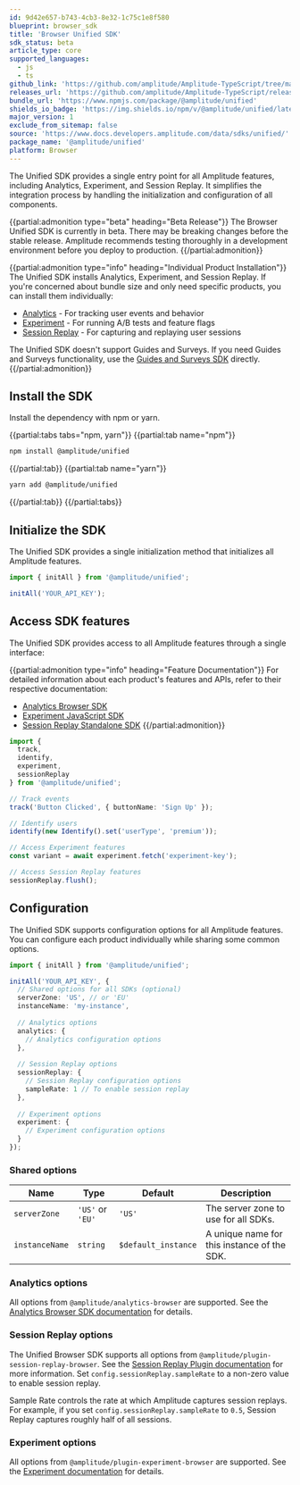 ```yaml
---
id: 9d42e657-b743-4cb3-8e32-1c75c1e8f580
blueprint: browser_sdk
title: 'Browser Unified SDK'
sdk_status: beta
article_type: core
supported_languages:
  - js
  - ts
github_link: 'https://github.com/amplitude/Amplitude-TypeScript/tree/main/packages/unified'
releases_url: 'https://github.com/amplitude/Amplitude-TypeScript/releases?q=unified&expanded=true'
bundle_url: 'https://www.npmjs.com/package/@amplitude/unified'
shields_io_badge: 'https://img.shields.io/npm/v/@amplitude/unified/latest.svg'
major_version: 1
exclude_from_sitemap: false
source: 'https://www.docs.developers.amplitude.com/data/sdks/unified/'
package_name: '@amplitude/unified'
platform: Browser
---
```

The Unified SDK provides a single entry point for all Amplitude features, including Analytics, Experiment, and Session Replay. It simplifies the integration process by handling the initialization and configuration of all components.

{{partial:admonition type="beta" heading="Beta Release"}}
The Browser Unified SDK is currently in beta. There may be breaking changes before the stable release. Amplitude recommends testing thoroughly in a development environment before you deploy to production.
{{/partial:admonition}}

{{partial:admonition type="info" heading="Individual Product Installation"}}
The Unified SDK installs Analytics, Experiment, and Session Replay. If you're concerned about bundle size and only need specific products, you can install them individually:

- [Analytics](/docs/sdks/analytics/browser/browser-sdk-2) - For tracking user events and behavior
- [Experiment](/docs/sdks/experiment-sdks/experiment-javascript) - For running A/B tests and feature flags
- [Session Replay](/docs/session-replay/session-replay-standalone-sdk) - For capturing and replaying user sessions

The Unified SDK doesn't support Guides and Surveys. If you need Guides and Surveys functionality, use the [Guides and Surveys SDK](/docs/guides-and-surveys/sdk) directly.
{{/partial:admonition}}

## Install the SDK

Install the dependency with npm or yarn.

{{partial:tabs tabs="npm, yarn"}}
{{partial:tab name="npm"}}
```bash
npm install @amplitude/unified
```
{{/partial:tab}}
{{partial:tab name="yarn"}}
```bash
yarn add @amplitude/unified
```
{{/partial:tab}}
{{/partial:tabs}}

## Initialize the SDK

The Unified SDK provides a single initialization method that initializes all Amplitude features.

```typescript
import { initAll } from '@amplitude/unified';

initAll('YOUR_API_KEY');
```

## Access SDK features

The Unified SDK provides access to all Amplitude features through a single interface:

{{partial:admonition type="info" heading="Feature Documentation"}}
For detailed information about each product's features and APIs, refer to their respective documentation:
- [Analytics Browser SDK](/docs/sdks/analytics/browser/browser-sdk-2)
- [Experiment JavaScript SDK](/docs/sdks/experiment-sdks/experiment-javascript)
- [Session Replay Standalone SDK](/docs/session-replay/session-replay-standalone-sdk)
{{/partial:admonition}}

```typescript
import { 
  track, 
  identify, 
  experiment, 
  sessionReplay 
} from '@amplitude/unified';

// Track events
track('Button Clicked', { buttonName: 'Sign Up' });

// Identify users
identify(new Identify().set('userType', 'premium'));

// Access Experiment features
const variant = await experiment.fetch('experiment-key');

// Access Session Replay features
sessionReplay.flush();
```

## Configuration

The Unified SDK supports configuration options for all Amplitude features. You can configure each product individually while sharing some common options.

```typescript
import { initAll } from '@amplitude/unified';

initAll('YOUR_API_KEY', {
  // Shared options for all SDKs (optional)
  serverZone: 'US', // or 'EU'
  instanceName: 'my-instance',
  
  // Analytics options
  analytics: {
    // Analytics configuration options
  },
  
  // Session Replay options
  sessionReplay: {
    // Session Replay configuration options
    sampleRate: 1 // To enable session replay
  },
  
  // Experiment options
  experiment: {
    // Experiment configuration options
  }
});
```

### Shared options

|Name|Type|Default|Description|
|-|-|-|-|
|`serverZone`|`'US'` or `'EU'`|`'US'`|The server zone to use for all SDKs.|
|`instanceName`|`string`|`$default_instance`|A unique name for this instance of the SDK.|

### Analytics options

All options from `@amplitude/analytics-browser` are supported. See the [Analytics Browser SDK documentation](/docs/sdks/analytics/browser/browser-sdk-2#initialize-the-sdk) for details.

### Session Replay options

The Unified Browser SDK supports all options from `@amplitude/plugin-session-replay-browser`. See the [Session Replay Plugin documentation](/docs/session-replay/session-replay-plugin#configuration) for more information. Set `config.sessionReplay.sampleRate` to a non-zero value to enable session replay. 

Sample Rate controls the rate at which Amplitude captures session replays. For example, if you set `config.sessionReplay.sampleRate` to `0.5`, Session Replay captures roughly half of all sessions.


### Experiment options

All options from `@amplitude/plugin-experiment-browser` are supported. See the [Experiment documentation](/docs/sdks/experiment-sdks/experiment-javascript#configuration) for details.
